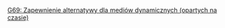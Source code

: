 [G69: Zapewnienie alternatywy dla mediów dynamicznych (opartych na czasie)](https://www.w3.org/TR/WCAG20-TECHS/G69.html)
